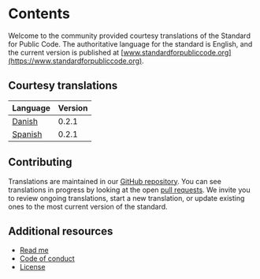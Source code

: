 # Contents

Welcome to the community provided courtesy translations of the Standard for Public Code.
The authoritative language for the standard is English, and the current version is published at [www.standardforpubliccode.org](https://www.standardforpubliccode.org).

## Courtesy translations

| Language | Version |
|----------|---------|
| [Danish](da/index.md) | 0.2.1 |
| [Spanish](es/index.md) | 0.2.1 |

## Contributing

Translations are maintained in our [GitHub repository](https://github.com/standard-for-public-code/community-translations-standard).
You can see translations in progress by looking at the open [pull requests](https://github.com/standard-for-public-code/community-translations-standard/pulls).
We invite you to review ongoing translations, start a new translation, or update existing ones to the most current version of the standard.

## Additional resources

* [Read me](README.md)
* [Code of conduct](CODE_OF_CONDUCT.md)
* [License](LICENSE)
